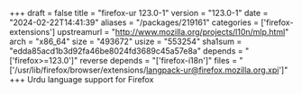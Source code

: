 +++
draft = false
title = "firefox-ur 123.0-1"
version = "123.0-1"
date = "2024-02-22T14:41:39"
aliases = "/packages/219161"
categories = ['firefox-extensions']
upstreamurl = "http://www.mozilla.org/projects/l10n/mlp.html"
arch = "x86_64"
size = "493672"
usize = "553254"
sha1sum = "edda85acd1b3d92fa46be8024fd3689c45a57e8a"
depends = "['firefox>=123.0']"
reverse depends = "['firefox-i18n']"
files = "['/usr/lib/firefox/browser/extensions/langpack-ur@firefox.mozilla.org.xpi']"
+++
Urdu language support for Firefox